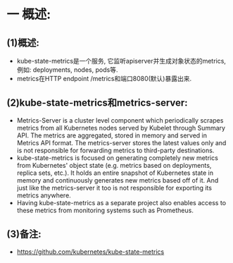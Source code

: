 # 一 概述:
## (1)概述:
- kube-state-metrics是一个服务, 它监听apiserver并生成对象状态的metrics, 例如: deployments, nodes, pods等.
- metrics在HTTP endpoint /metrics和端口8080(默认)暴露出来.

## (2)kube-state-metrics和metrics-server:
- Metrics-Server is a cluster level component which periodically scrapes metrics from all Kubernetes nodes served by Kubelet through Summary API. The metrics are aggregated, stored in memory and served in Metrics API format. The metrics-server stores the latest values only and is not responsible for forwarding metrics to third-party destinations.
- kube-state-metrics is focused on generating completely new metrics from Kubernetes' object state (e.g. metrics based on deployments, replica sets, etc.). It holds an entire snapshot of Kubernetes state in memory and continuously generates new metrics based off of it. And just like the metrics-server it too is not responsible for exporting its metrics anywhere.
- Having kube-state-metrics as a separate project also enables access to these metrics from monitoring systems such as Prometheus.

## (3)备注:
- https://github.com/kubernetes/kube-state-metrics
